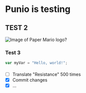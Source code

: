 # Punio is testing

## TEST 2

![Image of Paper Mario logo?](https://images-wixmp-ed30a86b8c4ca887773594c2.wixmp.com/i/2d3136b1-7635-4f55-ba6b-9f6008a4ddb4/dg8zu25-2e09fe6d-fbb8-4ae1-9800-5e1df835c81c.jpg/v1/fill/w_1025,h_627,q_75,strp/paper_mario__the_thousand_year_door_remake_logo_by_abanimatio_dg8zu25-fullview.jpg)

### Test 3

``` javascript
var myVar = "Hello, world!";
```
####

- [ ] Translate "Resistance" 500 times
- [x] Commit changes
- [x] ...
